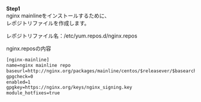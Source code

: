 **Step1**  
nginx mainlineをインストールするために、  
レポジトリファイルを作成します。  

レポジトリファイル名：/etc/yum.repos.d/nginx.repos

nginx.reposの内容  
```txt
[nginx-mainline]
name=nginx mainline repo
baseurl=http://nginx.org/packages/mainline/centos/$releasever/$basearch/
gpgcheck=0
enabled=1
gpgkey=https://nginx.org/keys/nginx_signing.key
module_hotfixes=true
```
